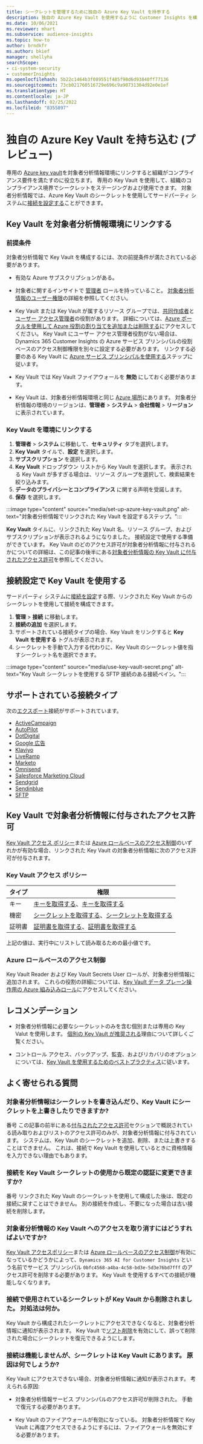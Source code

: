 ```yaml
---
title: シークレットを管理するために独自の Azure Key Vault を持参する
description: 独自の Azure Key Vault を使用するように Customer Insights を構成する方法を学習します。
ms.date: 10/06/2021
ms.reviewer: mhart
ms.subservice: audience-insights
ms.topic: how-to
author: brndkfr
ms.author: bkief
manager: shellyha
searchScope:
- ci-system-security
- customerInsights
ms.openlocfilehash: 5b22c1464b3f089551f485f98d6d93840ff77136
ms.sourcegitcommit: 73cb021760516729e696c9a90731304d92e0e1ef
ms.translationtype: HT
ms.contentlocale: ja-JP
ms.lasthandoff: 02/25/2022
ms.locfileid: "8355897"
---
```

# <a name="bring-your-own-azure-key-vault-preview"></a>独自の Azure Key Vault を持ち込む (プレビュー)

専用の [Azure key vault](/azure/key-vault/general/basic-concepts)を対象者分析情報環境にリンクすると組織がコンプライアンス要件を満たすのに役立ちます。
専用の Key Vault を使用して、組織のコンプライアンス境界でシークレットをステージングおよび使用できます。 対象者分析情報では、Azure Key Vault のシークレットを使用してサードパーティ システムに[接続を設定する](connections.md)ことができます。

## <a name="link-the-key-vault-to-the-audience-insights-environment"></a>Key Vault を対象者分析情報環境にリンクする

### <a name="prerequisites"></a>前提条件

対象者分析情報で Key Vault を構成するには、次の前提条件が満たされている必要があります。

- 有効な Azure サブスクリプションがある。

- 対象者に関するインサイトで [管理者](permissions.md#administrator) ロールを持っていること。 [対象者分析情報のユーザー権限](permissions.md#assign-roles-and-permissions)の詳細を参照してください。

- Key Vault または Key Vault が属するリソース グループでは、[共同作成者](/azure/role-based-access-control/built-in-roles#contributor)と[ユーザー アクセス管理者](/azure/role-based-access-control/built-in-roles#user-access-administrator)の役割があります。 詳細については、[Azure ポータルを使用して Azure 役割の割り当てを追加または削除する](/azure/role-based-access-control/role-assignments-portal)にアクセスしてください。 Key Vault にユーザー アクセス管理者役割がない場合は、Dynamics 365 Customer Insights の Azure サービス プリンシパルの役割ベースのアクセス制御権限を別々に設定する必要があります。 リンクする必要のある Key Vault に [Azure サービス プリンシパルを使用する](connect-service-principal.md)ステップに従います。

- Key Vault では Key Vault ファイアウォールを **無効** にしておく必要があります。

- Key Vault は、対象者分析情報環境と同じ [Azure 場所](https://azure.microsoft.com/global-infrastructure/geographies/#overview)にあります。 対象者分析情報の環境のリージョンは、**管理者** > **システム** > **会社情報** > **リージョン** に表示されています。

### <a name="link-a-key-vault-to-the-environment"></a>Key Vault を環境にリンクする

1. **管理者** > **システム** に移動して、**セキュリティ** タブを選択します。
1. **Key Vault** タイルで、**設定** を選択します。
1. **サブスクリプション** を選択します。
1. **Key Vault** ドロップダウン リストから Key Vault を選択します。 表示される Key Vault が多すぎる場合は、リソース グループを選択して、検索結果を絞り込みます。
1. **データのプライバシーとコンプライアンス** に関する声明を受諾します。
1. **保存** を選択します。

:::image type="content" source="media/set-up-azure-key-vault.png" alt-text="対象者分析情報でリンクされた Key Vault を設定するステップ。":::

**Key Vault** タイルに、リンクされた Key Vault 名、リソース グループ、およびサブスクリプションが表示されるようになりました。 接続設定で使用する準備ができています。
Key Vault のどのアクセス許可が対象者分析情報に付与されるかについての詳細は、この記事の後半にある[対象者分析情報の Key Vault に付与されたアクセス許可](#permissions-granted-on-the-key-vault-to-audience-insights)を参照してください。

## <a name="use-the-key-vault-in-the-connection-setup"></a>接続設定で Key Vault を使用する

サードパーティ システムに[接続を設定](connections.md)する際、リンクされた Key Vault からのシークレットを使用して接続を構成できます。

1. **管理** > **接続** に移動します。
1. **接続の追加** を選択します。
1. サポートされている接続タイプの場合、Key Vault をリンクすると **Key Vault を使用する** トグルが表示されます。
1. シークレットを手動で入力する代わりに、Key Vault のシークレット値を指すシークレット名を選択できます。

:::image type="content" source="media/use-key-vault-secret.png" alt-text="Key Vault シークレットを使用する SFTP 接続のある接続ペイン。":::

## <a name="supported-connection-types"></a>サポートされている接続タイプ

次の[エクスポート](export-destinations.md)接続がサポートされています。

* [ActiveCampaign](export-active-campaign.md)
* [AutoPilot](export-autopilot.md)
* [DotDigital](export-dotdigital.md)
* [Google 広告](export-google-ads.md)
* [Klaviyo](export-klaviyo.md)
* [LiveRamp](export-liveramp.md)
* [Marketo](export-marketo.md)
* [Omnisend](export-omnisend.md)
* [Salesforce Marketing Cloud](export-salesforce.md)
* [Sendgrid](export-sendgrid.md)
* [Sendinblue](export-sendinblue.md)
* [SFTP](export-sftp.md)

## <a name="permissions-granted-on-the-key-vault-to-audience-insights"></a>Key Vault で対象者分析情報に付与されたアクセス許可

[Key Vault アクセス ポリシー](/azure/key-vault/general/assign-access-policy?tabs=azure-portal)または [Azure ロールベースのアクセス制御](/azure/key-vault/general/rbac-guide?tabs=azure-cli)のいずれかが有効な場合、リンクされた Key Vault の対象者分析情報に次のアクセス許可が付与されます。

### <a name="key-vault-access-policy"></a>Key Vault アクセス ポリシー

| タイプ        | 権限          |
| ----------- | -------------------- |
| キー         | [キーを取得する](/rest/api/keyvault/get-keys)、[キーを取得する](/rest/api/keyvault/get-key)                                 |
| 機密      | [シークレットを取得する](/rest/api/keyvault/get-secrets)、[シークレットを取得する](/rest/api/keyvault/get-secret)                     |
| 証明書 | [証明書を取得する](/rest/api/keyvault/get-certificates)、[証明書を取得する](/rest/api/keyvault/get-certificate) |

上記の値は、実行中にリストして読み取るための最小値です。

### <a name="azure-role-based-access-control"></a>Azure ロールベースのアクセス制御

Key Vault Reader および Key Vault Secrets User ロールが、対象者分析情報に追加されます。 これらの役割の詳細については、[Key Vault データ プレーン操作用の Azure 組み込みロール](/azure/key-vault/general/rbac-guide?tabs=azure-cli)にアクセスしてください。

## <a name="recommendations"></a>レコメンデーション

- 対象者分析情報に必要なシークレットのみを含む個別または専用の Key Valut を使用します。 [個別の Key Vault が推奨される](/azure/key-vault/general/best-practices#why-we-recommend-separate-key-vaults)理由について詳しくご覧ください。

- コントロール アクセス、バックアップ、監査、およびリカバリのオプションについては、[Key Vault を使用するためのベストプラクティス](/azure/key-vault/general/best-practices#turn-on-logging)に従います。

## <a name="frequently-asked-questions"></a>よく寄せられる質問

### <a name="can-audience-insights-write-secrets-or-overwrite-secrets-into-the-key-vault"></a>対象者分析情報はシークレットを書き込んだり、Key Vault にシークレットを上書きしたりできますか?

番号 この記事の前半にある[付与されたアクセス許可](#permissions-granted-on-the-key-vault-to-audience-insights)セクションで概説されている読み取りおよびリストのアクセス許可のみが、対象者分析情報に付与されています。 システムは、Key Vault のシークレットを追加、削除、または上書きすることはできません。 これは、接続で Key Vault を使用しているときに資格情報を入力できない理由でもあります。

### <a name="can-i-change-a-connection-from-using-key-vault-secrets-to-default-authentication"></a>接続を Key Vault シークレットの使用から既定の認証に変更できますか?

番号 リンクされた Key Vault のシークレットを使用して構成した後は、既定の接続に戻すことはできません。 別の接続を作成し、不要になった場合は古い接続を削除します。

### <a name="how-can-i-revoke-access-to-a-key-vault-for-audience-insights"></a>対象者分析情報の Key Vault へのアクセスを取り消すにはどうすればよいですか?

[Key Vault アクセスポリシー](/azure/key-vault/general/assign-access-policy?tabs=azure-portal)または [Azure ロールベースのアクセス制御](/azure/key-vault/general/rbac-guide?tabs=azure-cli)が有効になっているかどうかによって、`Dynamics 365 AI for Customer Insights` という名前でサービス プリンシパル `0bfc4568-a4ba-4c58-bd3e-5d3e76bd7fff` のアクセス許可を削除する必要があります。 Key Vault を使用するすべての接続が機能しなくなります。

### <a name="a-secret-thats-used-in-a-connection-got-removed-from-the-key-vault-what-can-i-do"></a>接続で使用されているシークレットが Key Vault から削除されました。 対処法は何か。

Key Vault から構成されたシークレットにアクセスできなくなると、対象者分析情報に通知が表示されます。 Key Vault で[ソフト削除](/azure/key-vault/general/soft-delete-overview)を有効にして、誤って削除された場合にシークレットを復元できるようにします。

### <a name="a-connection-doesnt-work-but-my-secret-is-in-the-key-vault-what-might-be-the-cause"></a>接続は機能しませんが、シークレットは Key Vault にあります。 原因は何でしょうか?

Key Vault にアクセスできない場合、対象者分析情報に通知が表示されます。 考えられる原因:

- 対象者分析情報サービス プリンシパルのアクセス許可が削除された。 手動で復元する必要があります。

- Key Vault のファイアウォールが有効になっている。 対象者分析情報で Key Vault に再度アクセスできるようにするには、ファイアウォールを無効にする必要があります。

